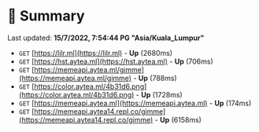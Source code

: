 # 📖 Summary
Last updated: **15/7/2022, 7:54:44 PG "Asia/Kuala_Lumpur"**

- `GET` [https://lilr.ml](https://lilr.ml) - **Up** (2680ms)
- `GET` [https://hst.aytea.ml](https://hst.aytea.ml) - **Up** (706ms)
- `GET` [https://memeapi.aytea.ml/gimme](https://memeapi.aytea.ml/gimme) - **Up** (788ms)
- `GET` [https://color.aytea.ml/4b31d6.png](https://color.aytea.ml/4b31d6.png) - **Up** (1728ms)
- `GET` [https://memeapi.aytea.ml](https://memeapi.aytea.ml) - **Up** (174ms)
- `GET` [https://memeapi.aytea14.repl.co/gimme](https://memeapi.aytea14.repl.co/gimme) - **Up** (6158ms)
